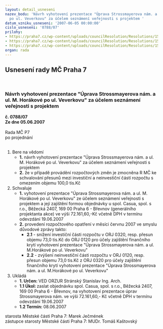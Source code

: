 ```yaml
---
layout: detail_usneseni
nazev_bodu: 'Návrh vyhotovení prezentace "Úprava Strossmayerova nám. a ul. M. Horákové
  po ul. Veverkovu" za účelem seznámení veřejnosti s projektem '
datum_vzniku_usneseni: '2007-06-05 00:00:00'
cislo_usneseni: '0788/07'
prilohy:
- https://praha7.cz/wp-content/uploads/councilResolution/Resolutions/15106/31-obj_1.doc
- https://praha7.cz/wp-content/uploads/councilResolution/Resolutions/15106/31-objed_casua_1.doc
- https://praha7.cz/wp-content/uploads/councilResolution/Resolutions/15106/31-obj_3.doc
organ: rada
---
```

<div id="ucUsn_pList" class="usn">
	<span><h2>Usnesení rady MČ Praha 7 </h2>
<br></span><div class="standBody">
<span><h3>Návrh vyhotovení prezentace "Úprava Strossmayerova nám. a ul. M. Horákové po ul. Veverkovu" za účelem seznámení veřejnosti s projektem </h3></span><div class="center">
		<strong>č. 0788/07</strong><br>
	</div>
<div class="center">
		<strong>Ze dne 05.06.2007</strong><br><br>
	</div>Rada MČ P7<br> po projednání<br><br><ol>
<li>Bere na vědomí<ul>
<li>
<strong>1.</strong> návrh vyhotovení prezentace "Úprava Strossmayerova nám. a ul. M. Horákové po ul. Veverkovu" za účelem seznámení veřejnosti s projektem </li>
<li>
<strong>2.</strong> že v případě provádění rozpočtových změn je zmocněna R MČ ke schvalování přesunů mezi investiční a neinvestiční částí rozpočtu s omezením objemu 100,0 tis.Kč</li>
</ul>
</li>
<li>Schvaluje<ul>
<li>
<strong>1.</strong> vyhotovení prezentace "Úprava Strossmayerova nám. a ul. M. Horákové po ul. Veverkovu" ze účelem seznámení veřejnosti s projektem a její zajištění formou objednávky u spol. Casua, spol. s r.o., Běžecká 2407, 169 00 Praha 6 - Břevnov (generálního projektanta akce) ve výši 72.161,60,-Kč včetně DPH v termínu odevzdání 19.06.2007 </li>
<li>
<strong>2.</strong> provedení rozpočtového opatření v měsíci červnu 2007 ve smyslu  důvodové zprávy takto: <ul>
<li>
<strong>2.1</strong> - snížení investiční části rozpočtu v ORJ 0320, resp. přesun objemu 73,0 tis.Kč do ORJ 0120 pro účely zajištění finančního krytí vyhotovení prezentace "Úprava Strossmayerova nám. a ul. M.Horákové po ul. Veverkovu"</li>
<li>
<strong>2.2</strong> - zvýšení neinvestiční části rozpočtu v ORJ 0120, resp. přesun objemu 73,0 tis.Kč z ORJ 0320 pro účely zajištění finančního krytí vyhotovení prezentace "Úprava Strossmayerova nám. a ul. M.Horákové po ul. Veverkovu"   </li>
</ul>
</li>
</ul>
</li>
<li>Ukládá<ul>
<li>
<strong>1. Určen: </strong>VED ORZUR  Stránský  Stanislav Ing. Arch.</li>
<li>
<strong>1.1 Úkol: </strong>zaslat objednávku spol. Casua, spol. s r.o., Běžecká 2407, 169 00 Praha 6 - Břevnov, na vyhotovení prezentace úprav Strossmayerova nám. ve výši 72.161,60,- Kč včetně DPH v termínu odevzdání 19.06.2007</li>
<li>
<strong>1.2 Termín: </strong>08.06.2007</li>
</ul>
</li>
</ol>starosta Městské části Praha 7: Marek Ječmének<br>zástupce starosty Městské části Praha 7: MUDr. Tomáš Kaštovský 
</div>
</div>